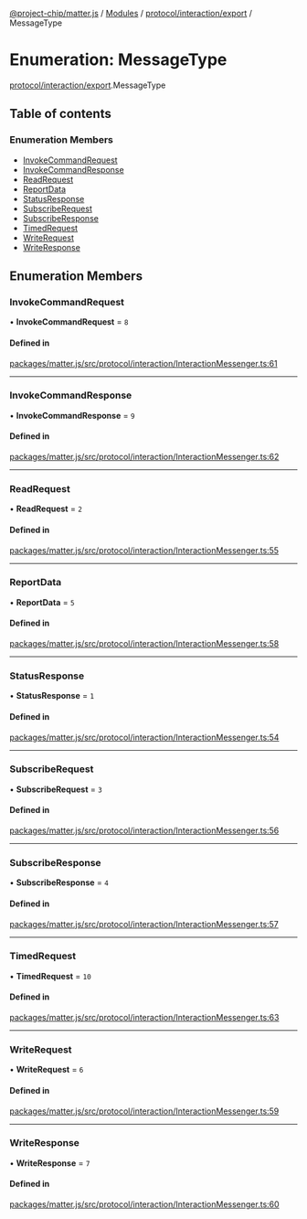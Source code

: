 [@project-chip/matter.js](../README.md) / [Modules](../modules.md) / [protocol/interaction/export](../modules/protocol_interaction_export.md) / MessageType

# Enumeration: MessageType

[protocol/interaction/export](../modules/protocol_interaction_export.md).MessageType

## Table of contents

### Enumeration Members

- [InvokeCommandRequest](protocol_interaction_export.MessageType.md#invokecommandrequest)
- [InvokeCommandResponse](protocol_interaction_export.MessageType.md#invokecommandresponse)
- [ReadRequest](protocol_interaction_export.MessageType.md#readrequest)
- [ReportData](protocol_interaction_export.MessageType.md#reportdata)
- [StatusResponse](protocol_interaction_export.MessageType.md#statusresponse)
- [SubscribeRequest](protocol_interaction_export.MessageType.md#subscriberequest)
- [SubscribeResponse](protocol_interaction_export.MessageType.md#subscriberesponse)
- [TimedRequest](protocol_interaction_export.MessageType.md#timedrequest)
- [WriteRequest](protocol_interaction_export.MessageType.md#writerequest)
- [WriteResponse](protocol_interaction_export.MessageType.md#writeresponse)

## Enumeration Members

### InvokeCommandRequest

• **InvokeCommandRequest** = ``8``

#### Defined in

[packages/matter.js/src/protocol/interaction/InteractionMessenger.ts:61](https://github.com/project-chip/matter.js/blob/0c058ae17fdba4c0b89b8b13c309011d51782299/packages/matter.js/src/protocol/interaction/InteractionMessenger.ts#L61)

___

### InvokeCommandResponse

• **InvokeCommandResponse** = ``9``

#### Defined in

[packages/matter.js/src/protocol/interaction/InteractionMessenger.ts:62](https://github.com/project-chip/matter.js/blob/0c058ae17fdba4c0b89b8b13c309011d51782299/packages/matter.js/src/protocol/interaction/InteractionMessenger.ts#L62)

___

### ReadRequest

• **ReadRequest** = ``2``

#### Defined in

[packages/matter.js/src/protocol/interaction/InteractionMessenger.ts:55](https://github.com/project-chip/matter.js/blob/0c058ae17fdba4c0b89b8b13c309011d51782299/packages/matter.js/src/protocol/interaction/InteractionMessenger.ts#L55)

___

### ReportData

• **ReportData** = ``5``

#### Defined in

[packages/matter.js/src/protocol/interaction/InteractionMessenger.ts:58](https://github.com/project-chip/matter.js/blob/0c058ae17fdba4c0b89b8b13c309011d51782299/packages/matter.js/src/protocol/interaction/InteractionMessenger.ts#L58)

___

### StatusResponse

• **StatusResponse** = ``1``

#### Defined in

[packages/matter.js/src/protocol/interaction/InteractionMessenger.ts:54](https://github.com/project-chip/matter.js/blob/0c058ae17fdba4c0b89b8b13c309011d51782299/packages/matter.js/src/protocol/interaction/InteractionMessenger.ts#L54)

___

### SubscribeRequest

• **SubscribeRequest** = ``3``

#### Defined in

[packages/matter.js/src/protocol/interaction/InteractionMessenger.ts:56](https://github.com/project-chip/matter.js/blob/0c058ae17fdba4c0b89b8b13c309011d51782299/packages/matter.js/src/protocol/interaction/InteractionMessenger.ts#L56)

___

### SubscribeResponse

• **SubscribeResponse** = ``4``

#### Defined in

[packages/matter.js/src/protocol/interaction/InteractionMessenger.ts:57](https://github.com/project-chip/matter.js/blob/0c058ae17fdba4c0b89b8b13c309011d51782299/packages/matter.js/src/protocol/interaction/InteractionMessenger.ts#L57)

___

### TimedRequest

• **TimedRequest** = ``10``

#### Defined in

[packages/matter.js/src/protocol/interaction/InteractionMessenger.ts:63](https://github.com/project-chip/matter.js/blob/0c058ae17fdba4c0b89b8b13c309011d51782299/packages/matter.js/src/protocol/interaction/InteractionMessenger.ts#L63)

___

### WriteRequest

• **WriteRequest** = ``6``

#### Defined in

[packages/matter.js/src/protocol/interaction/InteractionMessenger.ts:59](https://github.com/project-chip/matter.js/blob/0c058ae17fdba4c0b89b8b13c309011d51782299/packages/matter.js/src/protocol/interaction/InteractionMessenger.ts#L59)

___

### WriteResponse

• **WriteResponse** = ``7``

#### Defined in

[packages/matter.js/src/protocol/interaction/InteractionMessenger.ts:60](https://github.com/project-chip/matter.js/blob/0c058ae17fdba4c0b89b8b13c309011d51782299/packages/matter.js/src/protocol/interaction/InteractionMessenger.ts#L60)
